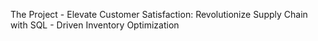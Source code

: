 The Project - Elevate Customer Satisfaction:
Revolutionize Supply Chain with SQL - Driven Inventory Optimization
